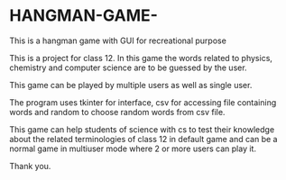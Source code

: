 # HANGMAN-GAME-
This is a hangman game with GUI for recreational purpose

This is a project for class 12. 
In this game the words related to physics, chemistry and computer science are to be guessed by the user.

This game can be played by multiple users as well as single user.

The program uses tkinter for interface, csv for accessing file containing words and random to choose random words from csv file.

This game can help students of science with cs to test their knowledge about the related terminologies of class 12 in default game and can be a normal game in multiuser mode where 2 or more users can play it.

Thank you.
